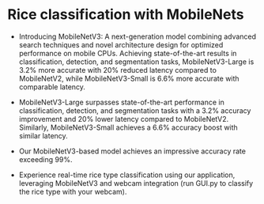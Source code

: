 # Rice classification with MobileNets
- Introducing MobileNetV3: A next-generation model combining advanced search techniques and novel architecture design for optimized performance on mobile CPUs. Achieving state-of-the-art results in classification, detection, and segmentation tasks, MobileNetV3-Large is 3.2% more accurate with 20% reduced latency compared to MobileNetV2, while MobileNetV3-Small is 6.6% more accurate with comparable latency.
- MobileNetV3-Large surpasses state-of-the-art performance in classification, detection, and segmentation tasks with a 3.2% accuracy improvement and 20% lower latency compared to MobileNetV2. Similarly, MobileNetV3-Small achieves a 6.6% accuracy boost with similar latency.

- Our MobileNetV3-based model achieves an impressive accuracy rate exceeding 99%.

- Experience real-time rice type classification using our application, leveraging MobileNetV3 and webcam integration (run GUI.py to classify the rice type with your webcam). 
